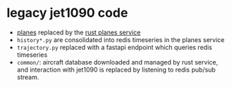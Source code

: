 # legacy jet1090 code

- [planes](planes.py) replaced by the [rust planes service](../tangram_jet1090/rust)
- `history*.py` are consolidated into redis timeseries in the planes service
- `trajectory.py` replaced with a fastapi endpoint which queries redis timeseries
- `common/`: aircraft database downloaded and managed by rust service, and interaction with jet1090 is replaced by listening to redis pub/sub stream.